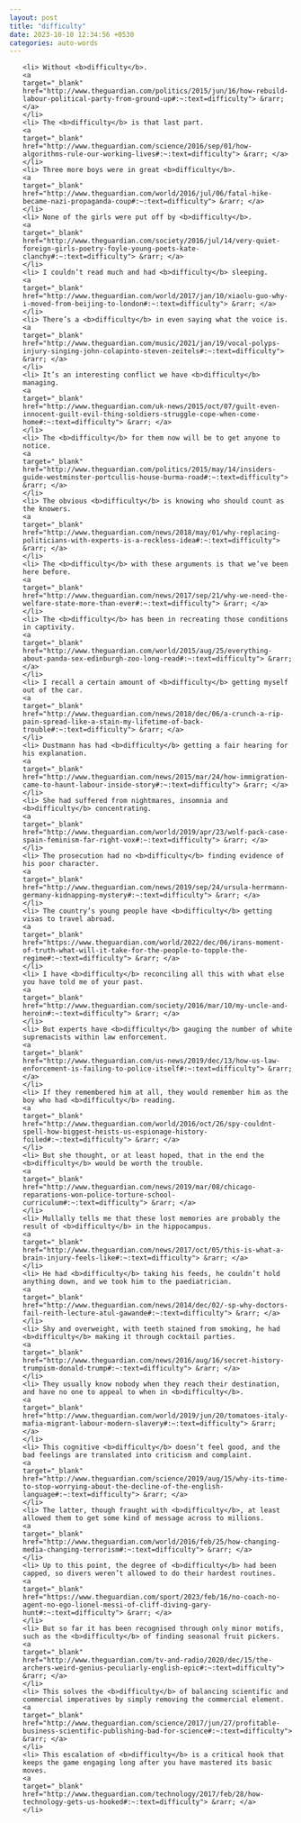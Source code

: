 ```yaml
---
layout: post
title: "difficulty"
date: 2023-10-10 12:34:56 +0530
categories: auto-words
---
```

<ol>

    <li> Without <b>difficulty</b>.
    <a 
    target="_blank" 
    href="http://www.theguardian.com/politics/2015/jun/16/how-rebuild-labour-political-party-from-ground-up#:~:text=difficulty"> &rarr; </a>
    </li>
    <li> The <b>difficulty</b> is that last part.
    <a 
    target="_blank" 
    href="http://www.theguardian.com/science/2016/sep/01/how-algorithms-rule-our-working-lives#:~:text=difficulty"> &rarr; </a>
    </li>
    <li> Three more boys were in great <b>difficulty</b>.
    <a 
    target="_blank" 
    href="http://www.theguardian.com/world/2016/jul/06/fatal-hike-became-nazi-propaganda-coup#:~:text=difficulty"> &rarr; </a>
    </li>
    <li> None of the girls were put off by <b>difficulty</b>.
    <a 
    target="_blank" 
    href="http://www.theguardian.com/society/2016/jul/14/very-quiet-foreign-girls-poetry-foyle-young-poets-kate-clanchy#:~:text=difficulty"> &rarr; </a>
    </li>
    <li> I couldn’t read much and had <b>difficulty</b> sleeping.
    <a 
    target="_blank" 
    href="http://www.theguardian.com/world/2017/jan/10/xiaolu-guo-why-i-moved-from-beijing-to-london#:~:text=difficulty"> &rarr; </a>
    </li>
    <li> There’s a <b>difficulty</b> in even saying what the voice is.
    <a 
    target="_blank" 
    href="http://www.theguardian.com/music/2021/jan/19/vocal-polyps-injury-singing-john-colapinto-steven-zeitels#:~:text=difficulty"> &rarr; </a>
    </li>
    <li> It’s an interesting conflict we have <b>difficulty</b> managing.
    <a 
    target="_blank" 
    href="http://www.theguardian.com/uk-news/2015/oct/07/guilt-even-innocent-guilt-evil-thing-soldiers-struggle-cope-when-come-home#:~:text=difficulty"> &rarr; </a>
    </li>
    <li> The <b>difficulty</b> for them now will be to get anyone to notice.
    <a 
    target="_blank" 
    href="http://www.theguardian.com/politics/2015/may/14/insiders-guide-westminster-portcullis-house-burma-road#:~:text=difficulty"> &rarr; </a>
    </li>
    <li> The obvious <b>difficulty</b> is knowing who should count as the knowers.
    <a 
    target="_blank" 
    href="http://www.theguardian.com/news/2018/may/01/why-replacing-politicians-with-experts-is-a-reckless-idea#:~:text=difficulty"> &rarr; </a>
    </li>
    <li> The <b>difficulty</b> with these arguments is that we’ve been here before.
    <a 
    target="_blank" 
    href="http://www.theguardian.com/news/2017/sep/21/why-we-need-the-welfare-state-more-than-ever#:~:text=difficulty"> &rarr; </a>
    </li>
    <li> The <b>difficulty</b> has been in recreating those conditions in captivity.
    <a 
    target="_blank" 
    href="http://www.theguardian.com/world/2015/aug/25/everything-about-panda-sex-edinburgh-zoo-long-read#:~:text=difficulty"> &rarr; </a>
    </li>
    <li> I recall a certain amount of <b>difficulty</b> getting myself out of the car.
    <a 
    target="_blank" 
    href="http://www.theguardian.com/news/2018/dec/06/a-crunch-a-rip-pain-spread-like-a-stain-my-lifetime-of-back-trouble#:~:text=difficulty"> &rarr; </a>
    </li>
    <li> Dustmann has had <b>difficulty</b> getting a fair hearing for his explanation.
    <a 
    target="_blank" 
    href="http://www.theguardian.com/news/2015/mar/24/how-immigration-came-to-haunt-labour-inside-story#:~:text=difficulty"> &rarr; </a>
    </li>
    <li> She had suffered from nightmares, insomnia and <b>difficulty</b> concentrating.
    <a 
    target="_blank" 
    href="http://www.theguardian.com/world/2019/apr/23/wolf-pack-case-spain-feminism-far-right-vox#:~:text=difficulty"> &rarr; </a>
    </li>
    <li> The prosecution had no <b>difficulty</b> finding evidence of his poor character.
    <a 
    target="_blank" 
    href="http://www.theguardian.com/news/2019/sep/24/ursula-herrmann-germany-kidnapping-mystery#:~:text=difficulty"> &rarr; </a>
    </li>
    <li> The country’s young people have <b>difficulty</b> getting visas to travel abroad.
    <a 
    target="_blank" 
    href="https://www.theguardian.com/world/2022/dec/06/irans-moment-of-truth-what-will-it-take-for-the-people-to-topple-the-regime#:~:text=difficulty"> &rarr; </a>
    </li>
    <li> I have <b>difficulty</b> reconciling all this with what else you have told me of your past.
    <a 
    target="_blank" 
    href="http://www.theguardian.com/society/2016/mar/10/my-uncle-and-heroin#:~:text=difficulty"> &rarr; </a>
    </li>
    <li> But experts have <b>difficulty</b> gauging the number of white supremacists within law enforcement.
    <a 
    target="_blank" 
    href="http://www.theguardian.com/us-news/2019/dec/13/how-us-law-enforcement-is-failing-to-police-itself#:~:text=difficulty"> &rarr; </a>
    </li>
    <li> If they remembered him at all, they would remember him as the boy who had <b>difficulty</b> reading.
    <a 
    target="_blank" 
    href="http://www.theguardian.com/world/2016/oct/26/spy-couldnt-spell-how-biggest-heists-us-espionage-history-foiled#:~:text=difficulty"> &rarr; </a>
    </li>
    <li> But she thought, or at least hoped, that in the end the <b>difficulty</b> would be worth the trouble.
    <a 
    target="_blank" 
    href="http://www.theguardian.com/news/2019/mar/08/chicago-reparations-won-police-torture-school-curriculum#:~:text=difficulty"> &rarr; </a>
    </li>
    <li> Mullally tells me that these lost memories are probably the result of <b>difficulty</b> in the hippocampus.
    <a 
    target="_blank" 
    href="http://www.theguardian.com/news/2017/oct/05/this-is-what-a-brain-injury-feels-like#:~:text=difficulty"> &rarr; </a>
    </li>
    <li> He had <b>difficulty</b> taking his feeds, he couldn’t hold anything down, and we took him to the paediatrician.
    <a 
    target="_blank" 
    href="http://www.theguardian.com/news/2014/dec/02/-sp-why-doctors-fail-reith-lecture-atul-gawande#:~:text=difficulty"> &rarr; </a>
    </li>
    <li> Shy and overweight, with teeth stained from smoking, he had <b>difficulty</b> making it through cocktail parties.
    <a 
    target="_blank" 
    href="http://www.theguardian.com/news/2016/aug/16/secret-history-trumpism-donald-trump#:~:text=difficulty"> &rarr; </a>
    </li>
    <li> They usually know nobody when they reach their destination, and have no one to appeal to when in <b>difficulty</b>.
    <a 
    target="_blank" 
    href="http://www.theguardian.com/world/2019/jun/20/tomatoes-italy-mafia-migrant-labour-modern-slavery#:~:text=difficulty"> &rarr; </a>
    </li>
    <li> This cognitive <b>difficulty</b> doesn’t feel good, and the bad feelings are translated into criticism and complaint.
    <a 
    target="_blank" 
    href="http://www.theguardian.com/science/2019/aug/15/why-its-time-to-stop-worrying-about-the-decline-of-the-english-language#:~:text=difficulty"> &rarr; </a>
    </li>
    <li> The latter, though fraught with <b>difficulty</b>, at least allowed them to get some kind of message across to millions.
    <a 
    target="_blank" 
    href="http://www.theguardian.com/world/2016/feb/25/how-changing-media-changing-terrorism#:~:text=difficulty"> &rarr; </a>
    </li>
    <li> Up to this point, the degree of <b>difficulty</b> had been capped, so divers weren’t allowed to do their hardest routines.
    <a 
    target="_blank" 
    href="https://www.theguardian.com/sport/2023/feb/16/no-coach-no-agent-no-ego-lionel-messi-of-cliff-diving-gary-hunt#:~:text=difficulty"> &rarr; </a>
    </li>
    <li> But so far it has been recognised through only minor motifs, such as the <b>difficulty</b> of finding seasonal fruit pickers.
    <a 
    target="_blank" 
    href="http://www.theguardian.com/tv-and-radio/2020/dec/15/the-archers-weird-genius-peculiarly-english-epic#:~:text=difficulty"> &rarr; </a>
    </li>
    <li> This solves the <b>difficulty</b> of balancing scientific and commercial imperatives by simply removing the commercial element.
    <a 
    target="_blank" 
    href="http://www.theguardian.com/science/2017/jun/27/profitable-business-scientific-publishing-bad-for-science#:~:text=difficulty"> &rarr; </a>
    </li>
    <li> This escalation of <b>difficulty</b> is a critical hook that keeps the game engaging long after you have mastered its basic moves.
    <a 
    target="_blank" 
    href="http://www.theguardian.com/technology/2017/feb/28/how-technology-gets-us-hooked#:~:text=difficulty"> &rarr; </a>
    </li>